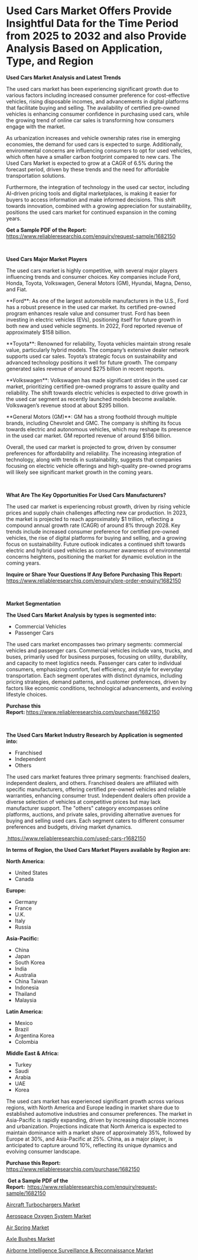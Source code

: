 <p><h1>Used Cars Market Offers Provide Insightful Data for the Time Period from 2025 to 2032 and also Provide Analysis Based on Application, Type, and Region</h1></p><p><strong>Used Cars Market Analysis and Latest Trends</strong></p>
<p><p>The used cars market has been experiencing significant growth due to various factors including increased consumer preference for cost-effective vehicles, rising disposable incomes, and advancements in digital platforms that facilitate buying and selling. The availability of certified pre-owned vehicles is enhancing consumer confidence in purchasing used cars, while the growing trend of online car sales is transforming how consumers engage with the market. </p><p>As urbanization increases and vehicle ownership rates rise in emerging economies, the demand for used cars is expected to surge. Additionally, environmental concerns are influencing consumers to opt for used vehicles, which often have a smaller carbon footprint compared to new cars. The Used Cars Market is expected to grow at a CAGR of 6.5% during the forecast period, driven by these trends and the need for affordable transportation solutions.</p><p>Furthermore, the integration of technology in the used car sector, including AI-driven pricing tools and digital marketplaces, is making it easier for buyers to access information and make informed decisions. This shift towards innovation, combined with a growing appreciation for sustainability, positions the used cars market for continued expansion in the coming years.</p></p>
<p><strong>Get a Sample PDF of the Report:&nbsp;</strong> <a href="https://www.reliableresearchiq.com/enquiry/request-sample/1682150?utm_campaign=1141&utm_medium=2&utm_source=Github&utm_content=ia&utm_term=30032025&utm_id=used-cars">https://www.reliableresearchiq.com/enquiry/request-sample/1682150</a></p>
<p>&nbsp;</p>
<p><strong>Used Cars Major Market Players</strong></p>
<p><p>The used cars market is highly competitive, with several major players influencing trends and consumer choices. Key companies include Ford, Honda, Toyota, Volkswagen, General Motors (GM), Hyundai, Magna, Denso, and Fiat.</p><p>**Ford**: As one of the largest automobile manufacturers in the U.S., Ford has a robust presence in the used car market. Its certified pre-owned program enhances resale value and consumer trust. Ford has been investing in electric vehicles (EVs), positioning itself for future growth in both new and used vehicle segments. In 2022, Ford reported revenue of approximately $158 billion.</p><p>**Toyota**: Renowned for reliability, Toyota vehicles maintain strong resale value, particularly hybrid models. The company’s extensive dealer network supports used car sales. Toyota’s strategic focus on sustainability and advanced technology positions it well for future growth. The company generated sales revenue of around $275 billion in recent reports.</p><p>**Volkswagen**: Volkswagen has made significant strides in the used car market, prioritizing certified pre-owned programs to assure quality and reliability. The shift towards electric vehicles is expected to drive growth in the used car segment as recently launched models become available. Volkswagen’s revenue stood at about $295 billion.</p><p>**General Motors (GM)**: GM has a strong foothold through multiple brands, including Chevrolet and GMC. The company is shifting its focus towards electric and autonomous vehicles, which may reshape its presence in the used car market. GM reported revenue of around $156 billion.</p><p>Overall, the used car market is projected to grow, driven by consumer preferences for affordability and reliability. The increasing integration of technology, along with trends in sustainability, suggests that companies focusing on electric vehicle offerings and high-quality pre-owned programs will likely see significant market growth in the coming years.</p></p>
<p>&nbsp;</p>
<p><strong>What Are The Key Opportunities For Used Cars Manufacturers?</strong></p>
<p><p>The used car market is experiencing robust growth, driven by rising vehicle prices and supply chain challenges affecting new car production. In 2023, the market is projected to reach approximately $1 trillion, reflecting a compound annual growth rate (CAGR) of around 8% through 2028. Key trends include increased consumer preference for certified pre-owned vehicles, the rise of digital platforms for buying and selling, and a growing focus on sustainability. Future outlook indicates a continued shift towards electric and hybrid used vehicles as consumer awareness of environmental concerns heightens, positioning the market for dynamic evolution in the coming years.</p></p>
<p><strong>Inquire or Share Your Questions If Any Before Purchasing This Report:</strong> <a href="https://www.reliableresearchiq.com/enquiry/pre-order-enquiry/1682150?utm_campaign=1141&utm_medium=2&utm_source=Github&utm_content=ia&utm_term=30032025&utm_id=used-cars">https://www.reliableresearchiq.com/enquiry/pre-order-enquiry/1682150</a></p>
<p>&nbsp;</p>
<p><strong>Market Segmentation</strong></p>
<p><strong>The Used Cars Market Analysis by types is segmented into:</strong></p>
<p><ul><li>Commercial Vehicles</li><li>Passenger Cars</li></ul></p>
<p><p>The used cars market encompasses two primary segments: commercial vehicles and passenger cars. Commercial vehicles include vans, trucks, and buses, primarily used for business purposes, focusing on utility, durability, and capacity to meet logistics needs. Passenger cars cater to individual consumers, emphasizing comfort, fuel efficiency, and style for everyday transportation. Each segment operates with distinct dynamics, including pricing strategies, demand patterns, and customer preferences, driven by factors like economic conditions, technological advancements, and evolving lifestyle choices.</p></p>
<p><strong>Purchase this Report:&nbsp;</strong><a href="https://www.reliableresearchiq.com/purchase/1682150?utm_campaign=1141&utm_medium=2&utm_source=Github&utm_content=ia&utm_term=30032025&utm_id=used-cars">https://www.reliableresearchiq.com/purchase/1682150</a></p>
<p>&nbsp;</p>
<p><strong>The Used Cars Market Industry Research by Application is segmented into:</strong></p>
<p><ul><li>Franchised</li><li>Independent</li><li>Others</li></ul></p>
<p><p>The used cars market features three primary segments: franchised dealers, independent dealers, and others. Franchised dealers are affiliated with specific manufacturers, offering certified pre-owned vehicles and reliable warranties, enhancing consumer trust. Independent dealers often provide a diverse selection of vehicles at competitive prices but may lack manufacturer support. The "others" category encompasses online platforms, auctions, and private sales, providing alternative avenues for buying and selling used cars. Each segment caters to different consumer preferences and budgets, driving market dynamics.</p></p>
<p><a href="https://www.reliableresearchiq.com/used-cars-r1682150?utm_campaign=1141&utm_medium=2&utm_source=Github&utm_content=ia&utm_term=30032025&utm_id=used-cars">&nbsp;https://www.reliableresearchiq.com/used-cars-r1682150</a></p>
<p><strong>In terms of Region, the Used Cars Market Players available by Region are:</strong></p>
<p>
    <p> <strong> North America: </strong>
        <ul>
            <li>United States</li>
            <li>Canada</li>
        </ul>
        </p> 
    <p> <strong> Europe: </strong>
        <ul>
            <li>Germany</li>
            <li>France</li>
            <li>U.K.</li>
            <li>Italy</li>
            <li>Russia</li>
        </ul>
        </p> 
    <p> <strong> Asia-Pacific: </strong>
        <ul>
            <li>China</li>
            <li>Japan</li>
            <li>South Korea</li>
            <li>India</li>
            <li>Australia</li>
            <li>China Taiwan</li>
            <li>Indonesia</li>
            <li>Thailand</li>
            <li>Malaysia</li>
        </ul>
        </p> 
    <p> <strong> Latin America: </strong>
        <ul>
            <li>Mexico</li>
            <li>Brazil</li>
            <li>Argentina Korea</li>
            <li>Colombia</li>
        </ul>
        </p> 
    <p> <strong> Middle East & Africa: </strong>
        <ul>
            <li>Turkey</li>
            <li>Saudi</li>
            <li>Arabia</li>
            <li>UAE</li>
            <li>Korea</li>
        </ul>
    </p>
    </p>
<p><p>The used cars market has experienced significant growth across various regions, with North America and Europe leading in market share due to established automotive industries and consumer preferences. The market in Asia-Pacific is rapidly expanding, driven by increasing disposable incomes and urbanization. Projections indicate that North America is expected to maintain dominance with a market share of approximately 35%, followed by Europe at 30%, and Asia-Pacific at 25%. China, as a major player, is anticipated to capture around 10%, reflecting its unique dynamics and evolving consumer landscape.</p></p>
<p><strong>Purchase this Report: </strong><a href="https://www.reliableresearchiq.com/purchase/1682150?utm_campaign=1141&utm_medium=2&utm_source=Github&utm_content=ia&utm_term=30032025&utm_id=used-cars">https://www.reliableresearchiq.com/purchase/1682150</a></p>
<p>&nbsp;<strong>Get a Sample PDF of the Report:&nbsp;&nbsp;</strong><a href="https://www.reliableresearchiq.com/enquiry/request-sample/1682150?utm_campaign=1141&utm_medium=2&utm_source=Github&utm_content=ia&utm_term=30032025&utm_id=used-cars">https://www.reliableresearchiq.com/enquiry/request-sample/1682150</a></p>
<p><strong></strong></p>
<p><p><a href="https://github.com/nellygussisy/Market-Research-Report-List-1/blob/main/aircraft-turbochargers-market.md?utm_campaign=1141&utm_medium=2&utm_source=Github&utm_content=ia&utm_term=30032025&utm_id=used-cars">Aircraft Turbochargers Market</a></p><p><a href="https://github.com/ebalabenoot/Market-Research-Report-List-1/blob/main/aerospace-oxygen-system-market.md?utm_campaign=1141&utm_medium=2&utm_source=Github&utm_content=ia&utm_term=30032025&utm_id=used-cars">Aerospace Oxygen System Market</a></p><p><a href="https://github.com/cwasicioaie/Market-Research-Report-List-1/blob/main/air-spring-market.md?utm_campaign=1141&utm_medium=2&utm_source=Github&utm_content=ia&utm_term=30032025&utm_id=used-cars">Air Spring Market</a></p><p><a href="https://github.com/qianyateina/Market-Research-Report-List-1/blob/main/axle-bushes-market.md?utm_campaign=1141&utm_medium=2&utm_source=Github&utm_content=ia&utm_term=30032025&utm_id=used-cars">Axle Bushes Market</a></p><p><a href="https://github.com/handyiongikg/Market-Research-Report-List-1/blob/main/airborne-intelligence-surveillance-reconnaissance-market.md?utm_campaign=1141&utm_medium=2&utm_source=Github&utm_content=ia&utm_term=30032025&utm_id=used-cars">Airborne Intelligence Surveillance & Reconnaissance Market</a></p></p>